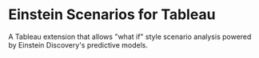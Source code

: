 # Einstein Scenarios for Tableau

A Tableau extension that allows "what if" style scenario analysis powered by Einstein Discovery's predictive models.